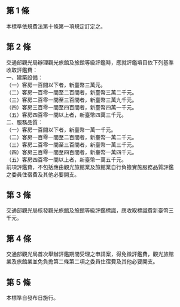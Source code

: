 第 1 條
-------
本標準依規費法第十條第一項規定訂定之。

第 2 條
-------
交通部觀光局辦理觀光旅館及旅館等級評鑑時，應就評鑑項目依下列基準  
收取評鑑費：  
一、建築設備：  
（一）客房一百間以下者，新臺幣三萬元。  
（二）客房一百零一間至二百間者，新臺幣三萬二千元。  
（三）客房二百零一間至三百間者，新臺幣三萬九千元。  
（四）客房三百零一間至四百間者，新臺幣四萬一千元。  
（五）客房四百零一間以上者，新臺幣四萬三千元。  
二、服務品質：  
（一）客房一百間以下者，新臺幣一萬一千元。  
（二）客房一百零一間至二百間者，新臺幣一萬二千元。  
（三）客房二百零一間至三百間者，新臺幣一萬三千元。  
（四）客房三百零一間至四百間者，新臺幣一萬四千元。  
（五）客房四百零一間以上者，新臺幣一萬五千元。  
前項評鑑費，不包括應由觀光旅館業及旅館業自行負擔實施服務品質評鑑  
之委員住宿費及其他必要開支。

第 3 條
-------
交通部觀光局核發觀光旅館及旅館等級評鑑標識，應收取標識費新臺幣三  
千元。

第 4 條
-------
交通部觀光局首次舉辦評鑑期間受理之申請案，得免徵評鑑費，觀光旅館  
業及旅館業並免負擔第二條第二項之委員住宿費及其他必要開支。

第 5 條
-------
本標準自發布日施行。

